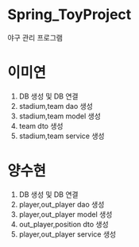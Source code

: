 # Spring_ToyProject
야구 관리 프로그램

# 이미연
1. DB 생성 및 DB 연결
2. stadium,team dao 생성
3. stadium,team model 생성
4. team dto 생성
5. stadium,team service 생성

# 양수현
1. DB 생성 및 DB 연결
2. player,out_player dao 생성
3. player,out_player model 생성
4. out_player,position dto 생성
5. player,out_player service 생성
